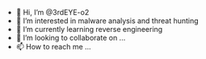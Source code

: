 - 👋 Hi, I’m @3rdEYE-o2
- 👀 I’m interested in malware analysis and threat hunting
- 🌱 I’m currently learning reverse engineering
- 💞️ I’m looking to collaborate on ...
- 📫 How to reach me ...

<!---
3rdEYE-o2/3rdEYE-o2 is a ✨ special ✨ repository because its `README.md` (this file) appears on your GitHub profile.
You can click the Preview link to take a look at your changes.
--->
